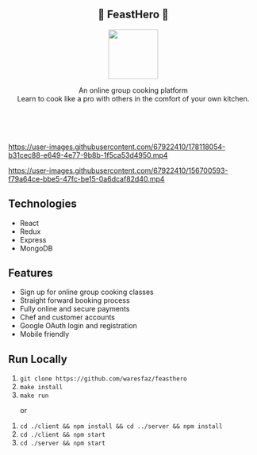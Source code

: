 
<section>
<div style='text-align: center; width: 100%'>
    <h1>🍲 FeastHero 🍲</h1>
</div>

<div style='width: 100%; text-align: center'>
    <a href="https://www.linkedin.com/company/feasthero/"><img width='100px' src="https://github.com/waresfaz/feasthero/blob/master/client/public/images/logo-small.png"></a>
</div>
<div style='text-align: center; margin-bottom: 5rem'>
    <p>
    An online group cooking platform
    <br />
    Learn to cook like a pro with others in
    the comfort of your own kitchen.
    </p>
</div>
</section>





https://user-images.githubusercontent.com/67922410/178118054-b31cec88-e649-4e77-9b8b-1f5ca53d4950.mp4


https://user-images.githubusercontent.com/67922410/156700593-f79a64ce-bbe5-47fc-be15-0a6dcaf82d40.mp4

<section>
    <h2>Technologies</h2>
    <ul>
        <li>React</li>
        <li>Redux</li>
        <li>Express</li>
        <li>MongoDB</li>
    </ul>
</section>

<section>
    <h2>Features</h2>
    <ul>
        <li>Sign up for online group cooking classes</li>
        <li>Straight forward booking process</li>
        <li>Fully online and secure payments</li>
        <li>Chef and customer accounts</li>
        <li>Google OAuth login and registration</li>
        <li>Mobile friendly</li>
    </ul>
</section>


<section>
    <h2>Run Locally</h1>
    <ol>
        <li><code>git clone https://github.com/waresfaz/feasthero</code></li>
        <li><code>make install</code></li>
        <li><code>make run</code>
        <p>or</p>
        </ol>
        <ol>
        <li><code>cd ./client && npm install && cd ../server && npm install</code></li>
        <li><code>cd ./client && npm start</code></li>
        <li><code>cd ./server && npm start</code></li>
        </ol>
</section>

